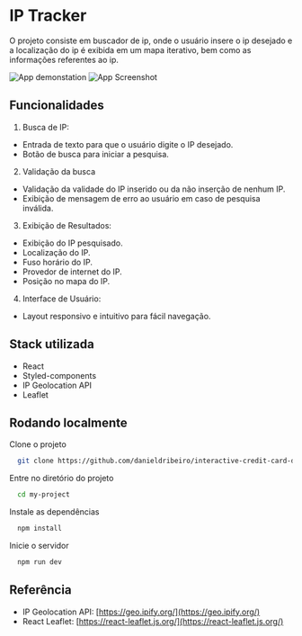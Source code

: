 
# IP Tracker

O projeto consiste em buscador de ip, onde o usuário insere o ip desejado e a localização do ip é exibida em um mapa iterativo, bem como as informações referentes ao ip.

![App demonstation](https://media4.giphy.com/media/v1.Y2lkPTc5MGI3NjExN3o5bHVhMng4dHBmOW1xbTk4OXJ4emlmaW1hYjlyeXpoNHFsdGNpdyZlcD12MV9pbnRlcm5hbF9naWZfYnlfaWQmY3Q9Zw/fcGSqRtyk56yVBuEH9/giphy.gif)
![App Screenshot](https://uploaddeimagens.com.br/images/004/802/417/full/Blue_And_White_Modern_Responsive_Website_Development_Services_Instagram_Post_%282%29.png?1718936529)

## Funcionalidades
1. Busca de IP:

- Entrada de texto para que o usuário digite o IP desejado.
- Botão de busca para iniciar a pesquisa.

2. Validação da busca

- Validação da validade do IP inserido ou da não inserção de nenhum IP.
- Exibição de mensagem de erro ao usuário em caso de pesquisa inválida.

3. Exibição de Resultados:

- Exibição do IP pesquisado.
- Localização do IP.
- Fuso horário do IP.
- Provedor de internet do IP.
- Posição no mapa do IP.

4. Interface de Usuário:

- Layout responsivo e intuitivo para fácil navegação.

## Stack utilizada

- React 
- Styled-components
- IP Geolocation API
- Leaflet


## Rodando localmente

Clone o projeto

```bash
  git clone https://github.com/danieldribeiro/interactive-credit-card-details
```

Entre no diretório do projeto

```bash
  cd my-project
```

Instale as dependências

```bash
  npm install
```

Inicie o servidor

```bash
  npm run dev
```


## Referência

 - IP Geolocation API: [https://geo.ipify.org/](https://geo.ipify.org/)
 - React Leaflet: [https://react-leaflet.js.org/](https://react-leaflet.js.org/)

